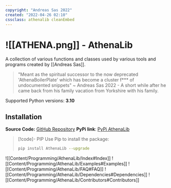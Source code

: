 ```yaml
---
copyright: "Andreas Sas 2022"
created: "2022-04-26 02:10"
cssclass: athenalib cleanEmbed
---
```


# ![[ATHENA.png]] - AthenaLib
A collection of various functions and classes used by various tools and programs created by [[Andreas Sas]]. 

> "Meant as the spiritual successor to the now deprecated 'AthenaBoilerPlate' which has become a cluster f*** of undocumented snippets"
~ Andreas Sas 2022 - A short while after he came back from his family vacation from Yorkshire with his family.

Supported Python versions: **3.10**

## Installation
**Source Code:** [GitHub Repository](https://github.com/DirectiveAthena/VerSC-AthenaLib)
**PyPi link**: [PyPi AthenaLib](https://pypi.org/project/AthenaLib/)

> [!code]- PIP
> Use Pip to install the package:
> ```bash
> pip install AthenaLib --upgrade
> ```

![[Content/Programming/AthenaLib/Index#Index]]
![[Content/Programming/AthenaLib/Examples#Examples]]
![[Content/Programming/AthenaLib/FAQ#FAQ]]
![[Content/Programming/AthenaLib/Dependencies#Dependencies]]
![[Content/Programming/AthenaLib/Contributors#Contributors]]